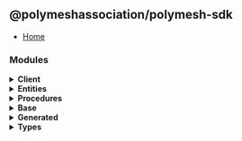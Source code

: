 ## @polymeshassociation/polymesh-sdk

- [Home](../wiki/Home)

### Modules
<details>
  <summary>
    <b>Client</b>
  </summary>

  - [Account Management](../wiki/api.client.AccountManagement)
  - [Assets](../wiki/api.client.Assets)
  - [Claims](../wiki/api.client.Claims)
  - [Identities](../wiki/api.client.Identities)
  - [Network](../wiki/api.client.Network)
  - [Polymesh](../wiki/api.client.Polymesh)
  - [Settlements](../wiki/api.client.Settlements)
  - [Staking](../wiki/api.client.Staking)
  - [Types](../wiki/api.client.types)

</details><details>
  <summary>
    <b>Entities</b>
  </summary>

  - [Account](../wiki/api.entities.Account)
    - [Multi Sig](../wiki/api.entities.Account.MultiSig)
      - [Types](../wiki/api.entities.Account.MultiSig.types)
    - [Staking](../wiki/api.entities.Account.Staking)
    - [Helpers](../wiki/api.entities.Account.helpers)
    - [Types](../wiki/api.entities.Account.types)
  - [Asset](../wiki/api.entities.Asset)
    - [Base](../wiki/api.entities.Asset.Base)
      - [Base Asset](../wiki/api.entities.Asset.Base.BaseAsset)
      - [Compliance](../wiki/api.entities.Asset.Base.Compliance)
        - [Requirements](../wiki/api.entities.Asset.Base.Compliance.Requirements)
        - [Trusted Claim Issuers](../wiki/api.entities.Asset.Base.Compliance.TrustedClaimIssuers)
      - [Documents](../wiki/api.entities.Asset.Base.Documents)
      - [Metadata](../wiki/api.entities.Asset.Base.Metadata)
      - [Permissions](../wiki/api.entities.Asset.Base.Permissions)
      - [Settlements](../wiki/api.entities.Asset.Base.Settlements)
    - [Fungible](../wiki/api.entities.Asset.Fungible)
      - [Asset Holders](../wiki/api.entities.Asset.Fungible.AssetHolders)
      - [Checkpoints](../wiki/api.entities.Asset.Fungible.Checkpoints)
        - [Schedules](../wiki/api.entities.Asset.Fungible.Checkpoints.Schedules)
        - [Types](../wiki/api.entities.Asset.Fungible.Checkpoints.types)
      - [Corporate Actions](../wiki/api.entities.Asset.Fungible.CorporateActions)
        - [Ballots](../wiki/api.entities.Asset.Fungible.CorporateActions.Ballots)
        - [Distributions](../wiki/api.entities.Asset.Fungible.CorporateActions.Distributions)
        - [Types](../wiki/api.entities.Asset.Fungible.CorporateActions.types)
      - [Issuance](../wiki/api.entities.Asset.Fungible.Issuance)
      - [Offerings](../wiki/api.entities.Asset.Fungible.Offerings)
      - [Transfer Restrictions](../wiki/api.entities.Asset.Fungible.TransferRestrictions)
        - [Claim Count](../wiki/api.entities.Asset.Fungible.TransferRestrictions.ClaimCount)
        - [Claim Percentage](../wiki/api.entities.Asset.Fungible.TransferRestrictions.ClaimPercentage)
        - [Count](../wiki/api.entities.Asset.Fungible.TransferRestrictions.Count)
        - [Percentage](../wiki/api.entities.Asset.Fungible.TransferRestrictions.Percentage)
        - [Transfer Restriction Base](../wiki/api.entities.Asset.Fungible.TransferRestrictions.TransferRestrictionBase)
    - [Non Fungible](../wiki/api.entities.Asset.NonFungible)
      - [Asset Holders](../wiki/api.entities.Asset.NonFungible.AssetHolders)
      - [Nft](../wiki/api.entities.Asset.NonFungible.Nft)
      - [Nft Collection](../wiki/api.entities.Asset.NonFungible.NftCollection)
    - [Types](../wiki/api.entities.Asset.types)
  - [Authorization Request](../wiki/api.entities.AuthorizationRequest)
  - [Checkpoint](../wiki/api.entities.Checkpoint)
  - [Checkpoint Schedule](../wiki/api.entities.CheckpointSchedule)
    - [Types](../wiki/api.entities.CheckpointSchedule.types)
  - [Corporate Action](../wiki/api.entities.CorporateAction)
  - [Corporate Action Base](../wiki/api.entities.CorporateActionBase)
    - [Types](../wiki/api.entities.CorporateActionBase.types)
  - [Corporate Ballot](../wiki/api.entities.CorporateBallot)
    - [Types](../wiki/api.entities.CorporateBallot.types)
  - [Custom Permission Group](../wiki/api.entities.CustomPermissionGroup)
  - [Default Portfolio](../wiki/api.entities.DefaultPortfolio)
  - [Default Trusted Claim Issuer](../wiki/api.entities.DefaultTrustedClaimIssuer)
  - [Dividend Distribution](../wiki/api.entities.DividendDistribution)
    - [Types](../wiki/api.entities.DividendDistribution.types)
  - [Entity](../wiki/api.entities.Entity)
  - [Identity](../wiki/api.entities.Identity)
    - [Asset Permissions](../wiki/api.entities.Identity.AssetPermissions)
    - [Child Identity](../wiki/api.entities.Identity.ChildIdentity)
    - [Identity Authorizations](../wiki/api.entities.Identity.IdentityAuthorizations)
    - [Portfolios](../wiki/api.entities.Identity.Portfolios)
  - [Instruction](../wiki/api.entities.Instruction)
    - [Types](../wiki/api.entities.Instruction.types)
  - [Known Permission Group](../wiki/api.entities.KnownPermissionGroup)
  - [Metadata Entry](../wiki/api.entities.MetadataEntry)
    - [Types](../wiki/api.entities.MetadataEntry.types)
  - [Multi Sig Proposal](../wiki/api.entities.MultiSigProposal)
    - [Types](../wiki/api.entities.MultiSigProposal.types)
  - [Numbered Portfolio](../wiki/api.entities.NumberedPortfolio)
  - [Offering](../wiki/api.entities.Offering)
    - [Types](../wiki/api.entities.Offering.types)
  - [Permission Group](../wiki/api.entities.PermissionGroup)
  - [Portfolio](../wiki/api.entities.Portfolio)
    - [Types](../wiki/api.entities.Portfolio.types)
  - [Subsidies](../wiki/api.entities.Subsidies)
  - [Subsidy](../wiki/api.entities.Subsidy)
    - [Types](../wiki/api.entities.Subsidy.types)
  - [Ticker Reservation](../wiki/api.entities.TickerReservation)
    - [Types](../wiki/api.entities.TickerReservation.types)
  - [Venue](../wiki/api.entities.Venue)
    - [Types](../wiki/api.entities.Venue.types)
  - [Authorizations](../wiki/api.entities.common.namespaces.Authorizations)
  - [Types](../wiki/api.entities.types)

</details><details>
  <summary>
    <b>Procedures</b>
  </summary>

  - [Types](../wiki/api.procedures.types)

</details><details>
  <summary>
    <b>Base</b>
  </summary>

  - [Polymesh Error](../wiki/base.PolymeshError)
  - [Polymesh Transaction](../wiki/base.PolymeshTransaction)
  - [Polymesh Transaction Base](../wiki/base.PolymeshTransactionBase)
  - [Polymesh Transaction Batch](../wiki/base.PolymeshTransactionBatch)
  - [Types](../wiki/base.types)
  - [Utils](../wiki/base.utils)

</details><details>
  <summary>
    <b>Generated</b>
  </summary>

  - [Types](../wiki/generated.types)

</details><details>
  <summary>
    <b>Types</b>
  </summary>

  - [Types](../wiki/types)
    - [Utils](../wiki/types.utils)

</details>
